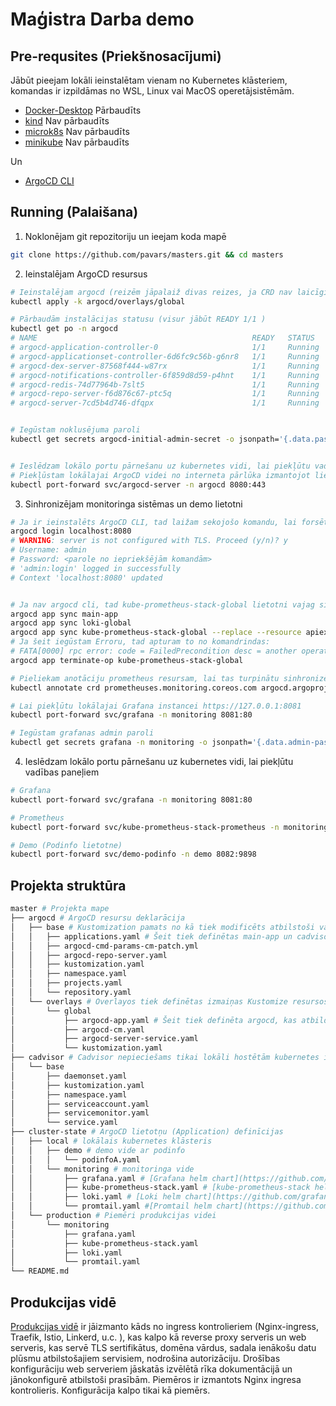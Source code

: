 # Maģistra Darba demo

## Pre-requsites (Priekšnosacījumi)

Jābūt pieejam lokāli ieinstalētam vienam no Kubernetes klāsteriem, komandas ir izpildāmas no WSL, Linux vai MacOS operetājsistēmām.

* [Docker-Desktop](https://docs.docker.com/desktop/kubernetes/) Pārbaudīts
* [kind](https://kind.sigs.k8s.io/docs/user/quick-start/#installation) Nav pārbaudīts
* [microk8s](https://microk8s.io/docs/getting-started) Nav pārbaudīts
* [minikube](https://minikube.sigs.k8s.io/docs/start/) Nav pārbaudīts

Un

* [ArgoCD CLI](https://argo-cd.readthedocs.io/en/stable/getting_started/)

## Running (Palaišana)

1. Noklonējam git repozitoriju un ieejam koda mapē
```bash
git clone https://github.com/pavars/masters.git && cd masters
```

2. Ieinstalējam ArgoCD resursus
```bash
# Ieinstalējam argocd (reizēm jāpalaiž divas reizes, ja CRD nav laicīgi izveidojušies)
kubectl apply -k argocd/overlays/global

# Pārbaudām instalācijas statusu (visur jābūt READY 1/1 )
kubectl get po -n argocd
# NAME                                                READY   STATUS    RESTARTS   AGE
# argocd-application-controller-0                     1/1     Running   0          103s
# argocd-applicationset-controller-6d6fc9c56b-g6nr8   1/1     Running   0          103s
# argocd-dex-server-87568f444-w87rx                   1/1     Running   0          103s
# argocd-notifications-controller-6f859d8d59-p4hnt    1/1     Running   0          103s
# argocd-redis-74d77964b-7slt5                        1/1     Running   0          103s
# argocd-repo-server-f6d876c67-ptc5q                  1/1     Running   0          103s
# argocd-server-7cd5b4d746-dfqpx                      1/1     Running   0          103s


# Iegūstam noklusējuma paroli
kubectl get secrets argocd-initial-admin-secret -o jsonpath='{.data.password}' -n argocd | base64 -d


# Ieslēdzam lokālo portu pārnešanu uz kubernetes vidi, lai piekļūtu vadības paneļiem un monitorētu statusu
# Piekļūstam lokālajai ArgoCD videi no interneta pārlūka izmantojot lietotāju admin https://127.0.0.1:8080
kubectl port-forward svc/argocd-server -n argocd 8080:443
```

3. Sinhronizējam monitoringa sistēmas un demo lietotni

```bash
# Ja ir ieinstalēts ArgoCD CLI, tad laižam sekojošo komandu, lai forsētu resursu sinhronizāciju
argocd login localhost:8080
# WARNING: server is not configured with TLS. Proceed (y/n)? y
# Username: admin
# Password: <parole no iepriekšējām komandām>
# 'admin:login' logged in successfully
# Context 'localhost:8080' updated


# Ja nav argocd cli, tad kube-prometheus-stack-global lietotni vajag sinhronizēt no ArgoCD vadības paneļa izvēloties opciju "Replace"
argocd app sync main-app
argocd app sync loki-global
argocd app sync kube-prometheus-stack-global --replace --resource apiextensions.k8s.io:CustomResourceDefinition:prometheuses.monitoring.coreos.com
# Ja šeit iegūstam Erroru, tad apturam to no komandrindas:
# FATA[0000] rpc error: code = FailedPrecondition desc = another operation is already in progress
argocd app terminate-op kube-prometheus-stack-global

# Pieliekam anotāciju prometheus resursam, lai tas turpinātu sinhronizēties
kubectl annotate crd prometheuses.monitoring.coreos.com argocd.argoproj.io/sync-options='Replace=true'

# Lai piekļūtu lokālajai Grafana instancei https://127.0.0.1:8081
kubectl port-forward svc/grafana -n monitoring 8081:80

# Iegūstam grafanas admin paroli
kubectl get secrets grafana -n monitoring -o jsonpath='{.data.admin-password}' | base64 -d
```

4. Ieslēdzam lokālo portu pārnešanu uz kubernetes vidi, lai piekļūtu vadības paneļiem
```bash
# Grafana
kubectl port-forward svc/grafana -n monitoring 8081:80

# Prometheus
kubectl port-forward svc/kube-prometheus-stack-prometheus -n monitoring 8082:9090

# Demo (Podinfo lietotne)
kubectl port-forward svc/demo-podinfo -n demo 8082:9898

```

## Projekta struktūra

```bash
master # Projekta mape
├── argocd # ArgoCD resursu deklarācija
│   ├── base # Kustomization pamats no kā tiek modificēts atbilstoši vajadzībām
│   │   ├── applications.yaml # Šeit tiek definētas main-app un cadvisor, kas atbild par visu pārējo resursu sinhronizēšanu
│   │   ├── argocd-cmd-params-cm-patch.yml
│   │   ├── argocd-repo-server.yaml
│   │   ├── kustomization.yaml
│   │   ├── namespace.yaml
│   │   ├── projects.yaml
│   │   └── repository.yaml
│   └── overlays # Overlayos tiek definētas izmaiņas Kustomize resursos, šajā gadījumā global definīcija
│       └── global
│           ├── argocd-app.yaml # Šeit tiek definēta argocd, kas atbild par argocd resursu sinhronizēšanu
│           ├── argocd-cm.yaml
│           ├── argocd-server-service.yaml
│           └── kustomization.yaml
├── cadvisor # Cadvisor nepieciešams tikai lokāli hostētām kubernetes instancēm, jo citādi netiek pareizi izvadīas metrikas
│   └── base
│       ├── daemonset.yaml
│       ├── kustomization.yaml
│       ├── namespace.yaml
│       ├── serviceaccount.yaml
│       ├── servicemonitor.yaml
│       └── service.yaml
├── cluster-state # ArgoCD lietotņu (Application) definīcijas
│   ├── local # lokālais kubernetes klāsteris
│   │   ├── demo # demo vide ar podinfo
│   │   │   └── podinfoA.yaml
│   │   └── monitoring # monitoringa vide
│   │       ├── grafana.yaml # [Grafana helm chart](https://github.com/grafana/helm-charts/tree/main/charts/grafana)
│   │       ├── kube-prometheus-stack.yaml # [kube-prometheus-stack helm chart](https://github.com/prometheus-community/helm-charts/tree/main/charts/kube-prometheus-stack)
│   │       ├── loki.yaml # [Loki helm chart](https://github.com/grafana/loki/tree/main/production/helm/loki)
│   │       └── promtail.yaml #[Promtail helm chart](https://github.com/grafana/helm-charts/tree/main/charts/promtail)
│   └── production # Piemēri produkcijas videi
│       └── monitoring
│           ├── grafana.yaml
│           ├── kube-prometheus-stack.yaml
│           ├── loki.yaml
│           └── promtail.yaml
└── README.md
```

## Produkcijas vidē

[Produkcijas vidē](cluster-state/production/) ir jāizmanto kāds no ingress kontrolieriem (Nginx-ingress, Traefik, Istio, Linkerd, u.c. ), kas kalpo kā reverse proxy serveris un web serveris, kas servē TLS sertifikātus, domēna vārdus, sadala ienākošu datu plūsmu atbilstošajiem servisiem, nodrošina autorizāciju. Drošības konfigurāciju web serveriem jāskatās izvēlētā rīka dokumentācijā un jānokonfigurē atbilstoši prasībām. Piemēros ir izmantots Nginx ingresa kontrolieris. Konfigurācija kalpo tikai kā piemērs.
